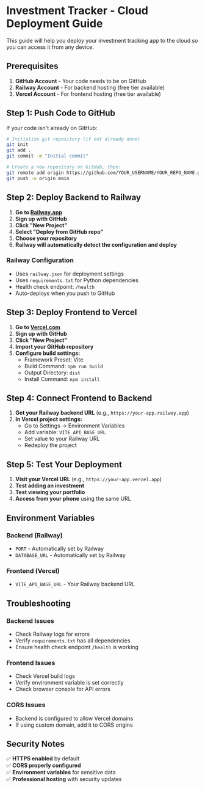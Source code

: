 # Investment Tracker - Cloud Deployment Guide

This guide will help you deploy your investment tracking app to the cloud so you can access it from any device.

## Prerequisites

1. **GitHub Account** - Your code needs to be on GitHub
2. **Railway Account** - For backend hosting (free tier available)
3. **Vercel Account** - For frontend hosting (free tier available)

## Step 1: Push Code to GitHub

If your code isn't already on GitHub:

```bash
# Initialize git repository (if not already done)
git init
git add .
git commit -m "Initial commit"

# Create a new repository on GitHub, then:
git remote add origin https://github.com/YOUR_USERNAME/YOUR_REPO_NAME.git
git push -u origin main
```

## Step 2: Deploy Backend to Railway

1. **Go to [Railway.app](https://railway.app/)**
2. **Sign up with GitHub**
3. **Click "New Project"**
4. **Select "Deploy from GitHub repo"**
5. **Choose your repository**
6. **Railway will automatically detect the configuration and deploy**

### Railway Configuration
- Uses `railway.json` for deployment settings
- Uses `requirements.txt` for Python dependencies
- Health check endpoint: `/health`
- Auto-deploys when you push to GitHub

## Step 3: Deploy Frontend to Vercel

1. **Go to [Vercel.com](https://vercel.com/)**
2. **Sign up with GitHub**
3. **Click "New Project"**
4. **Import your GitHub repository**
5. **Configure build settings:**
   - Framework Preset: Vite
   - Build Command: `npm run build`
   - Output Directory: `dist`
   - Install Command: `npm install`

## Step 4: Connect Frontend to Backend

1. **Get your Railway backend URL** (e.g., `https://your-app.railway.app`)
2. **In Vercel project settings:**
   - Go to Settings → Environment Variables
   - Add variable: `VITE_API_BASE_URL`
   - Set value to your Railway URL
   - Redeploy the project

## Step 5: Test Your Deployment

1. **Visit your Vercel URL** (e.g., `https://your-app.vercel.app`)
2. **Test adding an investment**
3. **Test viewing your portfolio**
4. **Access from your phone** using the same URL

## Environment Variables

### Backend (Railway)
- `PORT` - Automatically set by Railway
- `DATABASE_URL` - Automatically set by Railway

### Frontend (Vercel)
- `VITE_API_BASE_URL` - Your Railway backend URL

## Troubleshooting

### Backend Issues
- Check Railway logs for errors
- Verify `requirements.txt` has all dependencies
- Ensure health check endpoint `/health` is working

### Frontend Issues
- Check Vercel build logs
- Verify environment variable is set correctly
- Check browser console for API errors

### CORS Issues
- Backend is configured to allow Vercel domains
- If using custom domain, add it to CORS origins

## Security Notes

✅ **HTTPS enabled** by default  
✅ **CORS properly configured**  
✅ **Environment variables** for sensitive data  
✅ **Professional hosting** with security updates 